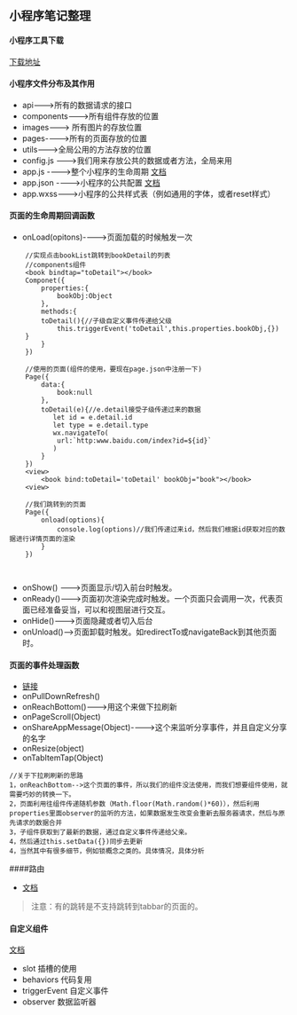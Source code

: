## 小程序笔记整理
#### 小程序工具下载
[下载地址](https://developers.weixin.qq.com/miniprogram/dev/devtools/download.html)

#### 小程序文件分布及其作用
- api--->所有的数据请求的接口
- components--->所有组件存放的位置
- images---> 所有图片的存放位置
- pages---->所有的页面存放的位置
- utils--->全局公用的方法存放的位置
- config.js --->我们用来存放公共的数据或者方法，全局来用
- app.js ---->整个小程序的生命周期 [文档](https://developers.weixin.qq.com/miniprogram/dev/framework/app-service/app.html)
- app.json ---->小程序的公共配置 [文档](https://developers.weixin.qq.com/miniprogram/dev/framework/config.html)
- app.wxss--->小程序的公共样式表（例如通用的字体，或者reset样式）
#### 页面的生命周期回调函数
* onLoad(opitons)---->页面加载的时候触发一次
```
    //实现点击bookList跳转到bookDetail的列表
    //components组件
    <book bindtap="toDetail"></book>
    Componet({
        properties:{
            bookObj:Object
        },
        methods:{
        toDetail(){//子级自定义事件传递给父级
            this.triggerEvent('toDetail',this.properties.bookObj,{})
    }
        }
    })
   
    //使用的页面(组件的使用，要现在page.json中注册一下)
    Page({
        data:{
            book:null
        },
        toDetail(e){//e.detail接受子级传递过来的数据
           let id = e.detail.id 
           let type = e.detail.type
           wx.navigateTo(
            url:`http:www.baidu.com/index?id=${id}`
           )
        }
    })
    <view>
        <book bind:toDetail='toDetail' bookObj="book"></book>
    <view>
    
    //我们跳转到的页面
    Page({
        onload(options){
            console.log(options)//我们传递过来id，然后我们根据id获取对应的数据进行详情页面的渲染
        }
    })
    
    
```
* onShow() --->页面显示/切入前台时触发。
* onReady()--->页面初次渲染完成时触发。一个页面只会调用一次，代表页面已经准备妥当，可以和视图层进行交互。
* onHide()--->页面隐藏或者切入后台
* onUnload()-->页面卸载时触发。如redirectTo或navigateBack到其他页面时。

#### 页面的事件处理函数
* [链接](https://developers.weixin.qq.com/miniprogram/dev/framework/app-service/page.html#%E9%A1%B5%E9%9D%A2%E4%BA%8B%E4%BB%B6%E5%A4%84%E7%90%86%E5%87%BD%E6%95%B0)
* onPullDownRefresh()
* onReachBottom()--->用这个来做下拉刷新
* onPageScroll(Object)
* onShareAppMessage(Object)---->这个来监听分享事件，并且自定义分享的名字
* onResize(object)
* onTabItemTap(Object)
```
//关于下拉刷刷新的思路
1，onReachBottom-->这个页面的事件，所以我们的组件没法使用，而我们想要组件使用，就需要巧妙的转换一下。
2，页面利用往组件传递随机参数（Math.floor(Math.random()*60)），然后利用properties里面observer的监听的方法，如果数据发生改变会重新去服务器请求，然后与原先请求的数据合并
3，子组件获取到了最新的数据，通过自定义事件传递给父亲。
4，然后通过this.setData({})同步去更新
4，当然其中有很多细节，例如锁概念之类的。具体情况，具体分析
```
####路由
* [文档](https://developers.weixin.qq.com/miniprogram/dev/api/wx.navigateTo.html)
> 注意：有的跳转是不支持跳转到tabbar的页面的。


#### 自定义组件
[文档](https://developers.weixin.qq.com/miniprogram/dev/framework/custom-component/)
* slot 插槽的使用
* behaviors  代码复用
* triggerEvent 自定义事件
* observer 数据监听器